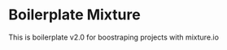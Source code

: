 Boilerplate Mixture
=====================

This is boilerplate v2.0 for boostraping projects with mixture.io
